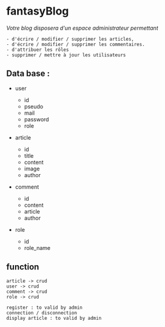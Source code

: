 # fantasyBlog

_Votre blog disposera d'un espace administrateur permettant_ 

    - d'écrire / modifier / supprimer les articles, 
    - d'écrire / modifier / supprimer les commentaires.
    - d'attribuer les rôles
    - supprimer / mettre à jour les utilisateurs
    
## Data base :

- user
    - id
    - pseudo
    - mail
    - password
    - role
        
- article
    - id
    - title
    - content
    - image
    - author
    
- comment
    - id
    - content
    - article
    - author
    
- role
    - id
    - role_name

## function

    article -> crud
    user -> crud
    comment -> crud
    role -> crud
    
    register : to valid by admin
    connection / disconnection
    display article : to valid by admin